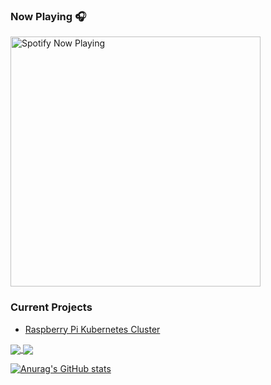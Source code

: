 <!--
**gregnrobinson/gregnrobinson** is a ✨ _special_ ✨ repository because its `README.md` (this file) appears on your GitHub profile.

Here are some ideas to get you started:

- 🔭 I’m currently working on ...
- 🌱 I’m currently learning ...
- 👯 I’m looking to collaborate on ...
- 🤔 I’m looking for help with ...
- 💬 Ask me about ...
- 📫 How to reach me: ...
- 😄 Pronouns: ...
- ⚡ Fun fact: ...
-->

### Now Playing 🎧

[<img src="https://spotify-now-playing-cyan-seven.vercel.app/api/spotify-playing" alt="Spotify Now Playing" width="400" />](https://open.spotify.com/user/gregnrobinson-ca)

### Current Projects
- <a href="https://pisite.gregrobinson.ca">Raspberry Pi Kubernetes Cluster</a>

<a href="https://github.com/gregnrobinson/github-readme-stats">
  <img align="center" src="https://github-readme-stats-9qgfud7uc-gregnrobinson.vercel.app/api/pin/?username=gregnrobinson&repo=github-readme-stats" />
</a>
<a href="https://github.com/gregnrobinson/convoychat">
  <img align="center" src="https://github-readme-stats-9qgfud7uc-gregnrobinson.vercel.app/api/pin/?username=gregnrobinson&repo=github-readme-stats" />
</a>

[![Anurag's GitHub stats](https://github-readme-stats-9qgfud7uc-gregnrobinson.vercel.app/api?username=gregnrobinson)](https://github.com/gregnrobinson/github-readme-stats)

